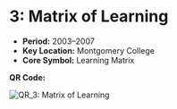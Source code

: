 # 3: Matrix of Learning

- **Period:** 2003–2007
- **Key Location:** Montgomery College
- **Core Symbol:** Learning Matrix

**QR Code:**

![QR_3: Matrix of Learning](Chapter_3_QR.png)
